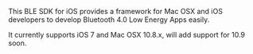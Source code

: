 
This BLE SDK for iOS provides a framework for Mac OSX and iOS developers to develop Bluetooth 4.0 Low Energy Apps easily.

It currently supports iOS 7 and Mac OSX 10.8.x, will add support for 10.9 soon.
